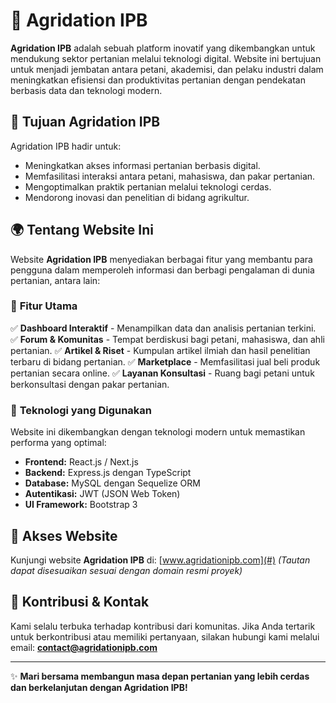 # 🌱 Agridation IPB

**Agridation IPB** adalah sebuah platform inovatif yang dikembangkan untuk mendukung sektor pertanian melalui teknologi digital. Website ini bertujuan untuk menjadi jembatan antara petani, akademisi, dan pelaku industri dalam meningkatkan efisiensi dan produktivitas pertanian dengan pendekatan berbasis data dan teknologi modern.

## 🎯 Tujuan Agridation IPB
Agridation IPB hadir untuk:
- Meningkatkan akses informasi pertanian berbasis digital.
- Memfasilitasi interaksi antara petani, mahasiswa, dan pakar pertanian.
- Mengoptimalkan praktik pertanian melalui teknologi cerdas.
- Mendorong inovasi dan penelitian di bidang agrikultur.

## 🌍 Tentang Website Ini
Website **Agridation IPB** menyediakan berbagai fitur yang membantu para pengguna dalam memperoleh informasi dan berbagi pengalaman di dunia pertanian, antara lain:

### 🔹 **Fitur Utama**
✅ **Dashboard Interaktif** - Menampilkan data dan analisis pertanian terkini.
✅ **Forum & Komunitas** - Tempat berdiskusi bagi petani, mahasiswa, dan ahli pertanian.
✅ **Artikel & Riset** - Kumpulan artikel ilmiah dan hasil penelitian terbaru di bidang pertanian.
✅ **Marketplace** - Memfasilitasi jual beli produk pertanian secara online.
✅ **Layanan Konsultasi** - Ruang bagi petani untuk berkonsultasi dengan pakar pertanian.

### 🚀 **Teknologi yang Digunakan**
Website ini dikembangkan dengan teknologi modern untuk memastikan performa yang optimal:
- **Frontend:** React.js / Next.js
- **Backend:** Express.js dengan TypeScript
- **Database:** MySQL dengan Sequelize ORM
- **Autentikasi:** JWT (JSON Web Token)
- **UI Framework:** Bootstrap 3

## 🔗 **Akses Website**
Kunjungi website **Agridation IPB** di: [www.agridationipb.com](#) *(Tautan dapat disesuaikan sesuai dengan domain resmi proyek)*

## 📩 **Kontribusi & Kontak**
Kami selalu terbuka terhadap kontribusi dari komunitas. Jika Anda tertarik untuk berkontribusi atau memiliki pertanyaan, silakan hubungi kami melalui email: **contact@agridationipb.com**

---

✨ **Mari bersama membangun masa depan pertanian yang lebih cerdas dan berkelanjutan dengan Agridation IPB!**

